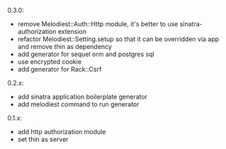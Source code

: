 0.3.0:

  * remove Melodiest::Auth::Http module, it's better to use sinatra-authorization extension
  * refactor Melodiest::Setting.setup so that it can be overridden via app and remove thin as dependency
  * add generator for sequel orm and postgres sql
  * use encrypted cookie
  * add generator for Rack::Csrf

0.2.x:

  * add sinatra application boilerplate generator
  * add melodiest command to run generator
 
0.1.x:

 * add http authorization module
 * set thin as server
